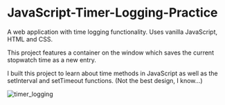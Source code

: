 # JavaScript-Timer-Logging-Practice

A web application with time logging functionality. Uses vanilla JavaScript, HTML and CSS. 

This project features a container on the window which saves the current stopwatch time as a new entry.

I built this project to learn about time methods in JavaScript as well as
the setInterval and setTimeout functions. (Not the best design, I know...)

![timer_logging](https://user-images.githubusercontent.com/96806035/211159654-49e249ae-03ca-4314-9b8d-817b22c0c413.gif)

